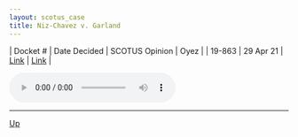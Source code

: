 ```yaml
---
layout: scotus_case
title: Niz-Chavez v. Garland
---
```


| Docket # | Date Decided | SCOTUS Opinion | Oyez |
| 19-863 | 29 Apr 21 | [Link](https://www.supremecourt.gov/opinions/20pdf/593us1r32_21o3.pdf) | [Link](https://www.oyez.org/cases/2020/19-863) |

<audio controls>
   <source src='./resources/19-863.mp3' type='audio/mpeg'>
</audio>

<object data='./resources/19-863.pdf' type='application/pdf'></object>

---

[Up](./README.md)